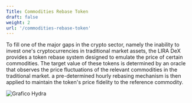 ```yaml
---
Title: Commodities Rebase Token
draft: false
weight: 2
url: '/commodities-rebase-token'
---
```



To fill one of the major gaps in the crypto sector, namely the inability to invest one's cryptocurrencies in traditional market assets, the LIRA DeX provides a token rebase system designed to emulate the price of certain commodities. The target value of these tokens is determined by an oracle that observes the price fluctuations of the relevant commodities in the traditional market. a pre-determined hourly rebasing mechanism is then applied to maintain the token's price fidelity to the reference commodity.

![Grafico Hydra](/images/Hydranew.png)

